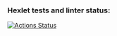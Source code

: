 ### Hexlet tests and linter status:
[![Actions Status](https://github.com/isatalkin/layout-designer-project-lvl1/workflows/hexlet-check/badge.svg)](https://github.com/isatalkin/layout-designer-project-lvl1/actions)
